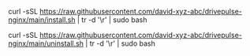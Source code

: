 curl -sSL https://raw.githubusercontent.com/david-xyz-abc/drivepulse-nginx/main/install.sh | tr -d '\r' | sudo bash

curl -sSL https://raw.githubusercontent.com/david-xyz-abc/drivepulse-nginx/main/uninstall.sh | tr -d '\r' | sudo bash
